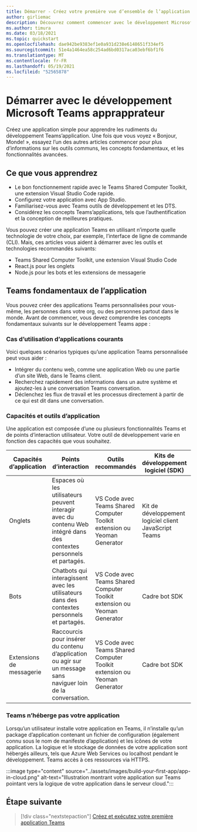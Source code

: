 ```yaml
---
title: Démarrer - Créez votre première vue d’ensemble de l’application et vos conditions préalables
author: girliemac
description: Découvrez comment commencer avec le développement Microsoft Teams’applications et configurer votre environnement.
ms.author: timura
ms.date: 03/18/2021
ms.topic: quickstart
ms.openlocfilehash: dae942be9383ef1e0a931d238e6148651f334ef5
ms.sourcegitcommit: 51e4a1464ea58c254ad6bd0317aca03ebf6bf1f6
ms.translationtype: MT
ms.contentlocale: fr-FR
ms.lasthandoff: 05/19/2021
ms.locfileid: "52565878"
---
```

# <a name="get-started-with-microsoft-teams-app-development"></a>Démarrer avec le développement Microsoft Teams apprapprateur

Créez une application simple pour apprendre les rudiments du développement Teams’application. Une fois que vous voyez « Bonjour, Monde! », essayez l’un des autres articles commencer pour plus d’informations sur les outils communs, les concepts fondamentaux, et les fonctionnalités avancées.



## <a name="what-youll-learn"></a>Ce que vous apprendrez

* Le bon fonctionnement rapide avec le Teams Shared Computer Toolkit, une extension Visual Studio Code rapide. 
* Configurez votre application avec App Studio.
* Familiarisez-vous avec Teams outils de développement et les DTS.
* Considérez les concepts Teams’applications, tels que l’authentification et la conception de meilleures pratiques.

Vous pouvez créer une application Teams en utilisant n’importe quelle technologie de votre choix, par exemple, l’interface de ligne de commande (CLI). Mais, ces articles vous aident à démarrer avec les outils et technologies recommandés suivants:

* Teams Shared Computer Toolkit, une extension Visual Studio Code
* React.js pour les onglets
* Node.js pour les bots et les extensions de messagerie


## <a name="teams-app-fundamentals"></a>Teams fondamentaux de l’application

Vous pouvez créer des applications Teams personnalisées pour vous-même, les personnes dans votre org, ou des personnes partout dans le monde. Avant de commencer, vous devez comprendre les concepts fondamentaux suivants sur le développement Teams appe :

### <a name="common-app-use-cases"></a>Cas d’utilisation d’applications courants

Voici quelques scénarios typiques qu’une application Teams personnalisée peut vous aider :

* Intégrer du contenu web, comme une application Web ou une partie d’un site Web, dans le Teams client.
* Recherchez rapidement des informations dans un autre système et ajoutez-les à une conversation Teams conversation.
* Déclenchez les flux de travail et les processus directement à partir de ce qui est dit dans une conversation.

### <a name="app-capabilities-and-tools"></a>Capacités et outils d’application

Une application est composée d’une ou plusieurs fonctionnalités Teams et de points d’interaction utilisateur. Votre outil de développement varie en fonction des capacités que vous souhaitez.

| **Capacités d’application**| **Points d’interaction** | **Outils recommandés** | **Kits de développement logiciel (SDK)** | **Piles technologiques** |
|--------|--------|--------|--------|--------|
| Onglets | Espaces où les utilisateurs peuvent interagir avec du contenu Web intégré dans des contextes personnels et partagés. | VS Code avec Teams Shared Computer Toolkit extension ou Yeoman Generator | Kit de développement logiciel client JavaScript Teams | Technologies Web générales (HTML, CSS et JavaScript) ou React.js |
| Bots | Chatbots qui interagissent avec les utilisateurs dans des contextes personnels et partagés. | VS Code avec Teams Shared Computer Toolkit extension ou Yeoman Generator | Cadre bot SDK | Node.js, C#, ou Python | 
| Extensions de messagerie | Raccourcis pour insérer du contenu d’application ou agir sur un message sans naviguer loin de la conversation. | VS Code avec Teams Shared Computer Toolkit extension ou Yeoman Generator | Cadre bot SDK | Node.js, C#, ou Python |

### <a name="teams-doesnt-host-your-app"></a>Teams n’héberge pas votre application

Lorsqu’un utilisateur installe votre application en Teams, il n’installe qu’un package d’application contenant un fichier de configuration (également connu sous le nom de manifeste d’application) et les icônes de votre application. La logique et le stockage de données de votre application sont hébergés ailleurs, tels que Azure Web Services ou localhost pendant le développement. Teams accès à ces ressources via HTTPS.

:::image type="content" source="../assets/images/build-your-first-app/app-in-cloud.png" alt-text="Illustration montrant votre application sur Teams pointant vers la logique de votre application dans le serveur cloud.":::

## <a name="next-step"></a>Étape suivante

> [!div class="nextstepaction"]
> [Créez et exécutez votre première application Teams](../build-your-first-app/build-and-run.md)
